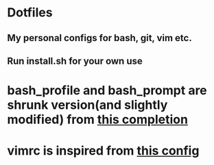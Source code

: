 # Dotfiles 
## My personal configs for bash, git, vim etc.
## Run install.sh for your own use

# bash_profile and bash_prompt are shrunk version(and slightly modified) from [this completion](https://github.com/mathiasbynens/dotfiles)
# vimrc is inspired from  [this config](https://github.com/amix/vimrc)
